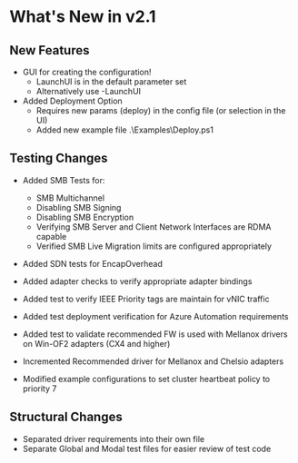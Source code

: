 # What's New in v2.1

## New Features

- GUI for creating the configuration!
  - LaunchUI is in the default parameter set
  - Alternatively use -LaunchUI
- Added Deployment Option
  - Requires new params (deploy) in the config file (or selection in the UI)
  - Added new example file .\Examples\Deploy.ps1

## Testing Changes

- Added SMB Tests for:
  - SMB Multichannel
  - Disabling SMB Signing
  - Disabling SMB Encryption
  - Verifying SMB Server and Client Network Interfaces are RDMA capable
  - Verified SMB Live Migration limits are configured appropriately
- Added SDN tests for EncapOverhead
- Added adapter checks to verify appropriate adapter bindings

- Added test to verify IEEE Priority tags are maintain for vNIC traffic
- Added test deployment verification for Azure Automation requirements
- Added test to validate recommended FW is used with Mellanox drivers on Win-OF2 adapters (CX4 and higher)

- Incremented Recommended driver for Mellanox and Chelsio adapters
- Modified example configurations to set cluster heartbeat policy to priority 7

## Structural Changes

- Separated driver requirements into their own file
- Separate Global and Modal test files for easier review of test code
